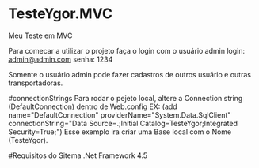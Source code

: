 # TesteYgor.MVC
Meu Teste em MVC

Para comecar a utilizar o projeto faça o login com o usuário admin 
login: admin@admin.com
senha: 1234

Somente o usuário admin pode fazer cadastros de outros usuário e outras transportadoras.

#connectionStrings
Para rodar o pejeto local, altere a Connection string (DefaultConnection) dentro de Web.config 
EX: 
(add name="DefaultConnection" providerName="System.Data.SqlClient" connectionString="Data Source=.;Initial Catalog=TesteYgor;Integrated Security=True;")
Esse exemplo ira criar uma Base local com o Nome (TesteYgor).


#Requisitos do Sitema
.Net Framework 4.5
